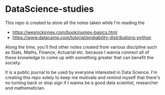 # DataScience-studies
This repo is created to store all the notes taken while I'm reading the 

* https://wesmckinney.com/book/numpy-basics.html 
* https://www.datacamp.com/tutorial/probability-distributions-python

Along the time, you'll find other notes created from various discipline such as Stats, Maths, Finance, Actuarial etc. because I wanna connect all of these knowledge to come up with something greater that can benefit the society.

It is a public journal to be used by everyone interested in Data Science. I'm creating this repo solely to keep me motivate and remind myself that there's no turning back or stop sign if I wanna be a good data scientist, researcher and mathematician.
